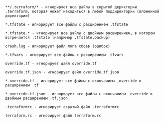    **/.terraform/* - игнорирует все файлы в скрытой дериктории .terraform, которая может находиться в любой поддиректории (вложенной директории)

    *.tfstate - игнорирует все файлы с расширением .tfstate

    *.tfstate.* - игнорирует все файлы с двойным расширением, в котором встречается .tfstate (например .tfstate.backup)

    crash.log - игнорирует файл лога сбоев (ошибок)

    *.tfvars - игнорирует все файлы с расширением .tfvars

    override.tf - игнорирует файл override.tf

    override.tf.json - игнорирует файл override.tf.json

    *_override.tf - игнорирует все файлы с окончанием _override и расширением .tf

    *_override.tf.json - игнорирует все файлы с окончанием _override и двойным расширением .tf.json

    .terraformrc - игнорирует скрытый файл .terraformrc

    terraform.rc - игнорирует файл terraform.rc
